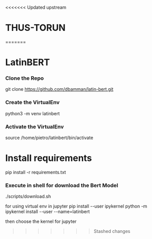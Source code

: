 <<<<<<< Updated upstream
# THUS-TORUN
=======
# LatinBERT

### Clone the Repo
git clone https://github.com/dbamman/latin-bert.git

### Create the VirtualEnv
python3 -m venv latinbert

### Activate the VirtualEnv
source /home/pietro/latinbert/bin/activate
# Install requirements
pip install -r requirements.txt


### Execute in shell for download the Bert Model
./scripts/download.sh


for using virtual env in jupyter 
pip install --user ipykernel
python -m ipykernel install --user --name=latinbert

then choose the kernel for jupyter
>>>>>>> Stashed changes
